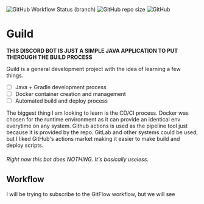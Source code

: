 ![GitHub Workflow Status (branch)](https://img.shields.io/github/workflow/status/StoneMonarch/fantastic-waddle/Build%20&%20Redeploy/master?style=for-the-badge)
![GitHub repo size](https://img.shields.io/github/repo-size/StoneMonarch/fantastic-waddle?style=for-the-badge)
![GitHub](https://img.shields.io/github/license/StoneMonarch/fantastic-waddle?style=for-the-badge)
# Guild

**THIS DISCORD BOT IS JUST A SIMPLE JAVA APPLICATION TO PUT THEROUGH THE BUILD PROCESS**

Guild is a general development project with the idea of learning a few things.

- [ ] Java + Gradle development process
- [ ] Docker container creation and management
- [ ] Automated build and deploy process

The biggest thing I am looking to learn is the CD/CI process. Docker was chosen for the 
runtime environment as it can provide an identical env everytime on any system. Github 
actions is used as the pipeline tool just because it is provided by the repo. GitLab and 
other systems could be used, but I liked GitHub's actions market making it easier to 
make build and deploy scripts.

###### Right now this bot does NOTHING. It's basically useless.

## Workflow
I will be trying to subscribe to the GitFlow workflow, but we will see
